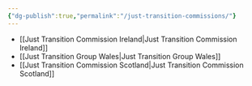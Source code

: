 ```yaml
---
{"dg-publish":true,"permalink":"/just-transition-commissions/"}
---
```



- [[Just Transition Commission Ireland\|Just Transition Commission Ireland]]
- [[Just Transition Group Wales\|Just Transition Group Wales]]
- [[Just Transition Commission Scotland\|Just Transition Commission Scotland]]